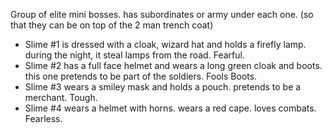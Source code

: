 Group of elite mini bosses.
has subordinates or army under each one.
(so that they can be on top of the 2 man trench coat)
- Slime #1 is dressed with a cloak, wizard hat and holds a firefly lamp. during the night, it steal lamps from the road. Fearful.
- Slime #2 has a full face helmet and wears a long green cloak and  boots. this one pretends to be part of the soldiers. Fools Boots.
- Slime #3 wears a smiley mask and holds a pouch. pretends to be a merchant. Tough.
- Slime #4 wears a helmet with horns. wears a red cape. loves combats. Fearless.